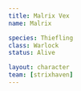 ```yaml
---
title: Malrix Vex
name: Malrix

species: Thiefling
class: Warlock
status: Alive

layout: character
team: [strixhaven]
---
```


